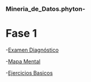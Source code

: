 
### Mineria_de_Datos.phyton-

# Fase 1

-[Examen Diagnóstico](https://github.com/Yazielbaralc1/Mineria_de_Datos.phyton-/blob/main/Examen_diagnostico_1851004.pdf)
 
-[Mapa Mental](https://github.com/Yazielbaralc1/Mineria_de_Datos.phyton-/blob/main/MapaMental_2_DM_1851004.pdf)

-[Ejercicios Basicos](https://github.com/Yazielbaralc1/Mineria_de_Datos.phyton-/blob/main/Ejercicios%20Basicos%20Python.ipynb)

